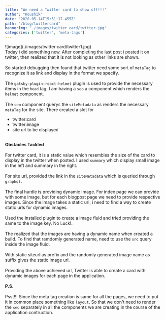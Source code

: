 ```yaml
---
title: "We need a Twitter card to show off!!!"
author: "Koushik"
date: "2020-05-14T15:31:17.455Z"
path: "/blog/twittercard"
bannerImg: "./images/twitter card/twitter.jpg"
categories: ['twitter', 'meta-tags']
---
```

![image](./images/twitter card/twitter1.jpg)  
Today i did something new. After completing the last post i posted it on twitter, then realized that it is not looking as other links are shown.  
\
So started debugging then found that twitter need some sort of `metaTag` to recognize it as link and display in the format we specify.  
\
The `gatsby-plugin-react-helmet` plugin is used to provide the necessary items in the `head` tag. I am having a `seo` a component which renders the `helmet` component.  
\
The `seo` component querys the `siteMetadata` as renders the necessary `metaTag` for the site. There created a slot for 
<br/>
- twitter:card
- twitter:image
- site url to be displayed  

\
**Obstacles Tackled**  
\
For twitter card, it is a static value which resembles the size of the card to display in the twitter when posted. I used `summary` which display small image in the left and summary in the right.  
\
For site url, provided the link in the `siteMetadata` which is queried through `graphql`.  
\
The final hurdle is providing dynamic image. For index page we can provide with some image, but for each blogpost page we need to provide respective images. Since the image takes a static url, i need to find a way to create static urls for dynamic images.  
\
Used the installed plugin to create a image fluid and tried providing the same to the image key. No Luck!.  
\
The realized that the images are having a dynamic name when created a build. To find that ramdomly generated name, need to use the `src` query inside the image fluid.  
\
With static siteurl as prefix and the randomly generated image name as suffix gives the static image url.  
\
Providing the above achieved url, Twitter is able to create a card with dynamic images for each page in the application.  
\
**P.S.**  
\
Psst!!! Since the meta tag creation is same for all the pages, we need to put it in common place something like `layout`. So that we don't need to render the `seo` separately in all the components we are creating in the course of the application contruction.
